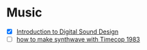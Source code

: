 # Music

  - [x] [Introduction to Digital Sound Design](https://www.class-central.com/course/coursera-introduction-to-digital-sound-design-506)
  - [ ] [how to make synthwave with Timecop 1983](https://www.youtube.com/watch?v=XFzUDCY-DgY)
